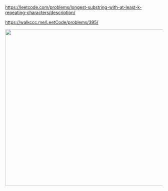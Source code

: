 https://leetcode.com/problems/longest-substring-with-at-least-k-repeating-characters/description/

https://walkccc.me/LeetCode/problems/395/

<img src="https://github.com/SkosMartren/useful-materials/blob/main/395_1.png" width="900" height="500"/>
